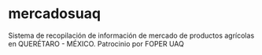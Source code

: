# mercadosuaq
Sistema de recopilación de información de mercado de productos agrícolas en QUERÉTARO - MÉXICO. Patrocinio por FOPER UAQ
